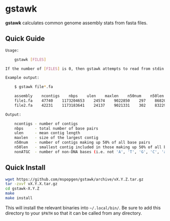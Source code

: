 gstawk
====

**gstawk** calculates common genome assembly stats from fasta files.

Quick Guide
-------------

```bash
Usage:

    gstawk [FILES]

If the number of [FILES] is 0, then gstawk attempts to read from stdin.

Example output:

    $ gstawk file*.fa

    assembly    ncontigs    nbps    ulen    maxlen    n50num    n50len    nonATGC
    file1.fa    47740    1173204653    24574    9022850    297    868209    11549079
    file2.fa    42231    1173183641    24137    9021331    302    832291    10227642

Output:

    ncontigs - number of contigs
    nbps     - total number of base pairs
    ulen     - mean contig length
    maxlen   - size of the largest contig
    n50num   - number of contigs making up 50% of all base pairs
    n50len   - smallest contig included in those making up 50% of all base pairs
    nonATGC  - number of non-DNA bases (i.e. not 'A', 'T', 'G', 'C', 'a', 't', 'g' or 'c')
```

Quick Install
-------------

```bash
wget https://github.com/mspopgen/gstawk/archive/vX.Y.Z.tar.gz
tar -zxvf vX.Y.X.tar.gz
cd gstawk-X.Y.Z
make
make install
```
This will install the relevant binaries into ```~/.local/bin/```. Be sure to add this directory to your ```$PATH```
so that it can be called from any directory.
